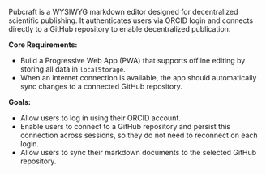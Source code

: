 Pubcraft is a WYSIWYG markdown editor designed for decentralized scientific publishing. It authenticates users via ORCID login and connects directly to a GitHub repository to enable decentralized publication.

**Core Requirements:**
- Build a Progressive Web App (PWA) that supports offline editing by storing all data in `localStorage`.
- When an internet connection is available, the app should automatically sync changes to a connected GitHub repository.

**Goals:**
- Allow users to log in using their ORCID account.
- Enable users to connect to a GitHub repository and persist this connection across sessions, so they do not need to reconnect on each login.
- Allow users to sync their markdown documents to the selected GitHub repository.
